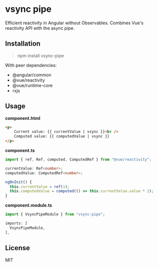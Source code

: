 # vsync pipe

Efficient reactivity in Angular without Observables. Combines Vue's reactivity API with the async pipe.

## Installation

> npm install vsync-pipe

With peer dependencies:
  * @angular/common
  * @vue/reactivity
  * @vue/runtime-core
  * rxjs

## Usage

**component.html**

```html
<p>
    Current value: {{ currentValue | vsync }}<br />
    Computed value: {{ computedValue | vsync }}
</p>
```

**component.ts**

```ts
import { ref, Ref, computed, ComputedRef } from "@vue/reactivity";

currentValue: Ref<number>;
computedValue: ComputedRef<number>;

ngOnInit() {
  this.currentValue = ref(1);
  this.computedValue = computed(() => this.currentValue.value * 2);
}
```

**component.module.ts**

```ts
import { VsyncPipeModule } from "vsync-pipe";

imports: [
  VsyncPipeModule,
],
```

## License

MIT
